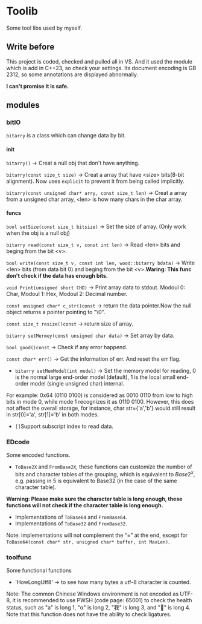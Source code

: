 # Toolib
Some tool libs used by myself.

## Write before
This project is coded, checked and pulled all in VS. And it used the module which is add in C++23, so check your settings. Its document encoding is GB 2312, so some annotations are displayed abnormally.

**I can't promise it is safe.**

## modules

### bitIO
`bitarry` is a class which can change data by bit.

#### init
`bitarry()` -> Creat a null obj that don't have anything.

`bitarry(const size_t size)` -> Creat a array that have \<size\> bits(8-bit alignment). Now uses `explicit` to prevent it from being called implicitly.

`bitarry(const unsigned char* arry, const size_t len)` -> Creat a array from a unsigned char array, \<len\> is how many chars in the char array.

#### funcs
`bool setSize(const size_t bitsize)` -> Set the size of array. (Only work when the obj is a null obj)

`bitarry read(const size_t v, const int len)` -> Read \<len\> bits and beging from the bit \<v\>.

`bool write(const size_t v, const int len, wood::bitarry bdata)` -> Write \<len\> bits (from data bit 0) and beging from the bit \<v\>.**Waring: This func don't check if the data has enough bits.**

`void Print(unsigned short CHD)` -> Print array data to stdout. Modoul 0: Char, Modoul 1: Hex, Modoul 2: Decimal number.

`const unsigned char* c_str()const` -> return the data pointer.Now the null object returns a pointer pointing to "\0".

`const size_t resize()const` -> return size of array.

`bitarry setMermey(const unsigned char data)` -> Set array by data.

`bool good()const` -> Check if any error happend.

`const char* err()` -> Get the information of err. And reset the err flag.

* `bitarry setMemModel(int model)` -> Set the memory model for reading, 0 is the normal large end-order model (default), 1 is the local small end-order model (single unsigned char) internal.

For example: 0x64 (0110 0100) is considered as 0010 0110 from low to high bits in mode 0, while mode 1 recognizes it as 0110 0100. However, this does not affect the overall storage, for instance, char str={'a','b'} would still result in str\[0\]='a', str\[1\]='b' in both modes.

* `[]`Support subscript index to read data.

### EDcode
Some encoded functions.

* `ToBase2X` and `FromBase2X`, these functions can customize the number of bits and character tables of the grouping, which is equivalent to $Base2^x$, e.g. passing in 5 is equivalent to Base32 (in the case of the same character table).

**Warning: Please make sure the character table is long enough, these functions will not check if the character table is long enough.**

* Implementations of `ToBase64` and `FromBase64`.
* Implementations of `ToBase32` and `FromBase32`.

Note: implementations will not complement the “=” at the end, except for `ToBase64(const char* str, unsigned char* buffer, int MaxLen)`.

### toolfunc
Some functional functions

* 'HowLongUtf8' -> to see how many bytes a utf-8 character is counted.

Note: The common Chinese Windows environment is not encoded as UTF-8, it is recommended to use PWSH (code page: 65001) to check the health status, such as "a" is long 1, "α" is long 2, "我" is long 3, and "🍑" is long 4. Note that this function does not have the ability to check ligatures.